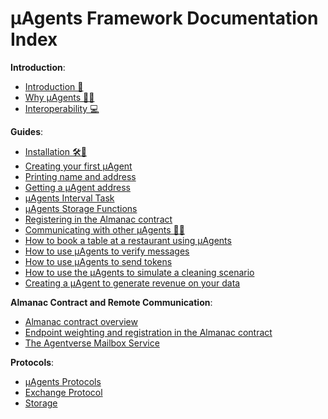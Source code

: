 # μAgents Framework Documentation Index

**Introduction**:

- [Introduction 🚀](/concepts/agents/agents.md)
- [Why μAgents 🤔💡](/concepts/agents/rationale.md)
- [Interoperability 💻](/concepts/agents/interoperability.md)

**Guides**:

- [Installation 🛠️📲](/guides/agents/installing-uagent.md)
- [Creating your first μAgent](/guides/agents/create-a-uagent.md)
- [Printing name and address](/guides/agents/create-uagent-name-address.md)
- [Getting a μAgent address](/guides/agents/getting-uagent-address.md)
- [μAgents Interval Task](/guides/agents/interval-task.md)
- [μAgents Storage Functions](/guides/agents/storage-function.md)
- [Registering in the Almanac contract](/guides/agents/register-in-almanac.md)
- [Communicating with other μAgents 📱🤖](/guides/agents/communicating-with-other-agents.md)
- [How to book a table at a restaurant using μAgents](/guides/agents/booking-demo.md)
- [How to use μAgents to verify messages](/guides/agents/message-verification.md)
- [How to use μAgents to send tokens](/guides/agents/send-tokens.md)
- [How to use the μAgents to simulate a cleaning scenario](/guides/agents/cleaning-demo.md)
- [Creating a μAgent to generate revenue on your data](/guides/agents/creating-an-agent-to-generate-revenue-on-your-data.md)


**Almanac Contract and Remote Communication**:

- [Almanac contract overview](/references/contracts/uagents-almanac/almanac-overview.md)
- [Endpoint weighting and registration in the Almanac contract](/references/contracts/uagents-almanac/endpoints.md)
- [The Agentverse Mailbox Service](/references/contracts/uagents-almanac/register-in-the-agentverse-mailbox.md)

**Protocols**:

- [μAgents Protocols](/references/uagents/uagents-protocols/agent-protocols.md)
- [Exchange Protocol](/references/uagents/uagents-protocols/exchange-protocol.md)
- [Storage](/references/uagents/uagents-protocols/storage.md)
